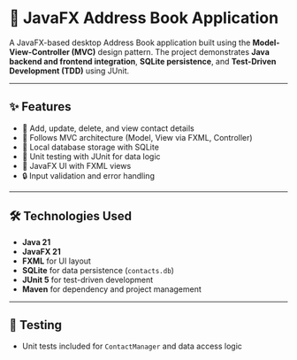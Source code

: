 # 📒 JavaFX Address Book Application

A JavaFX-based desktop Address Book application built using the **Model-View-Controller (MVC)** design pattern. The project demonstrates **Java backend and frontend integration**, **SQLite persistence**, and **Test-Driven Development (TDD)** using JUnit.

---

## ✨ Features

- 📇 Add, update, delete, and view contact details
- 🧭 Follows MVC architecture (Model, View via FXML, Controller)
- 💾 Local database storage with SQLite
- 🧪 Unit testing with JUnit for data logic
- 🎨 JavaFX UI with FXML views
- 🔒 Input validation and error handling

---

## 🛠 Technologies Used

- **Java 21**
- **JavaFX 21**
- **FXML** for UI layout
- **SQLite** for data persistence (`contacts.db`)
- **JUnit 5** for test-driven development
- **Maven** for dependency and project management

---

## 🧪 Testing

- Unit tests included for `ContactManager` and data access logic
